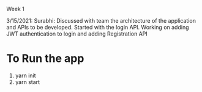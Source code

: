 Week 1 

3/15/2021:
Surabhi: Discussed with team the architecture of the application and APIs to be developed.
Started with the login API.
Working on adding JWT authentication to login and adding Registration API


# To Run the app 

1. yarn init
2. yarn start
